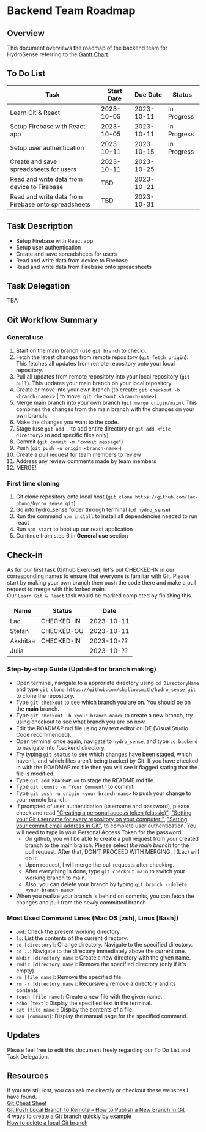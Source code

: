 # Backend Team Roadmap

## Overview

This document overviews the roadmap of the backend team for HydroSense referring to the [Gantt Chart](https://docs.google.com/spreadsheets/d/1e9eoLkB1Kq2ox62_Ni0hW2gtKSnam4YBcwduLEwICXs/edit?usp=sharing).

## To Do List

| Task                                                | Start Date | Due Date   | Status      |
| --------------------------------------------------- | ---------- | ---------- | ----------- |
| Learn Git & React                                   | 2023-10-05 | 2023-10-11 | In Progress |
| Setup Firebase with React app                       | 2023-10-05 | 2023-10-11 | In Progress |
| Setup user authentication                           | 2023-10-11 | 2023-10-15 | In Progress |
| Create and save spreadsheets for users              | 2023-10-11 | 2023-10-25 |             |
| Read and write data from device to Firebase         | TBD        | 2023-10-21 |             |
| Read and write data from Firebase onto spreadsheets | TBD        | 2023-10-31 |             |

## Task Description

- Setup Firebase with React app
- Setup user authentication
- Create and save spreadsheets for users 
- Read and write data from device to Firebase 
- Read and write data from Firebase onto spreadsheets

## Task Delegation

TBA

## Git Workflow Summary

### General use

1. Start on the main branch (use `git branch` to check). 
2. Fetch the latest changes from remote repository (`git fetch origin`). This fetches all updates from remote repository onto your local repository.
3. Pull all updates from remote repository into your local repository (`git pull`). This updates your main branch on your local repository.
4. Create or move into your own branch (to create: `git checkout -b <branch-name>`> | to move: `git checkout <branch-name>`)
5. Merge main branch into your own branch (`git merge origin/main`). This combines the changes from the main branch with the changes on your own branch.
6. Make the changes you want to the code.
7. Stage (use `git add .` to add entire directory or `git add <file directory>` to add specific files only)
8. Commit (`git commit -m "commit message"`)
9. Push (`git push -u origin <branch-name>`)
10. Create a pull request for team members to review
11. Address any review comments made by team members
12. MERGE!

### First time cloning

1. Git clone repository onto local host (`git clone https://github.com/lac-phong/hydro_sense.git`)
2. Go into hydro_sense folder through terminal (`cd hydro_sense`)
3. Run the command `npm install` to install all dependencies needed to run react
4. Run `npm start` to boot up our react application
5. Continue from step 6 in **General use** section

## Check-in

As for our first task (Github Exercise), let's put CHECKED-IN in our corresponding names to ensure that everyone is familiar with Git. Please start by making your own branch then push the code there and make a pull request to merge with this forked main. <br>
Our `Learn Git & React` task would be marked completed by finishing this.

| Name     | Status     | Date       |
| -------- | ---------- | ---------- |
| Lac      | CHECKED-IN | 2023-10-11 |
| Stefan   | CHECKED-OU | 2023-10-11 |
| Akshitaa |CHECKED-IN  | 2023-10-?? |
| Julia    |            | 2023-10-?? |

### Step-by-step Guide (Updated for branch making)

- Open terminal, navigate to a approriate directory using `cd DirectoryName` and type `git clone https://github.com/shallowsmith/hydro_sense.git` to clone the repository.
- Type `git checkout` to see which branch you are on. You should be on the **main** branch.
- Type `git checkout -b <your-branch-name>` to create a new branch, try using checkout to see what branch you are on now.
- Edit the ROADMAP.md file using any text editor or IDE (Visual Studio Code recommended).
- Open terminal once again, navigate to `hydro_sense`, and type `cd backend` to navigate into /backend directory.
- Try typing `git status` to see which changes have been staged, which haven't, and which files aren't being tracked by Git. If you have checked in with the ROADMAP.md file then you will see it flagged stating that the file is modified.
- Type `git add ROADMAP.md` to stage the README.md file.
- Type `git commit -m "Your Comment"` to commit.
- Type `git push -u origin <your-branch-name>` to push your change to your remote branch.
- If prompted of user authentication (username and password), please check and read ["Creating a personal access token (classic)"](https://docs.github.com/en/authentication/keeping-your-account-and-data-secure/managing-your-personal-access-tokens#creating-a-personal-access-token-classic), ["Setting your Git username for every repository on your computer
  "](https://docs.github.com/en/account-and-profile/setting-up-and-managing-your-personal-account-on-github/managing-email-preferences/setting-your-commit-email-address#setting-your-commit-email-address-in-git), ["Setting your commit email address in Git"](https://docs.github.com/en/account-and-profile/setting-up-and-managing-your-personal-account-on-github/managing-email-preferences/setting-your-commit-email-address#setting-your-commit-email-address-in-git), to complete user authentication. You will need to type in your Personal Access Token for the password.
  - On github, you will be able to create a pull request from your created branch to the main branch. Please select _the main branch_ for the pull request. After that, DON'T PROCEED WITH MERGING, I (Lac) will do it.
  - Upon request, I will merge the pull requests after checking.
    <br>
  - After everything is done, type `git checkout main` to switch your working branch to main.
  - Also, you can delete your branch by typing `git branch --delete <your-branch-name>`
- When you realize your branch is behind on commits, you can fetch the changes and pull from the newly committed branch.

### Most Used Command Lines (Mac OS [zsh], Linux [Bash])

- `pwd`: Check the present working directory.
- `ls`: List the contents of the current directory.
- `cd [directory]`: Change directory. Navigate to the specified directory.
- `cd ..`: Navigate to the directory immediately above the current one.
- `mkdir [directory name]`: Create a new directory with the given name.
- `rmdir [directory name]`: Remove the specified directory (only if it's empty).
- `rm [file name]`: Remove the specified file.
- `rm -r [directory name]`: Recursively remove a directory and its contents.
- `touch [file name]`: Create a new file with the given name.
- `echo [text]`: Display the specified text in the terminal.
- `cat [file name]`: Display the contents of a file.
- `man [command]`: Display the manual page for the specified command.

## Updates

Please feel free to edit this document freely regarding our To Do List and Task Delegation.

## Resources

If you are still lost, you can ask me directly or checkout these websites I have found. <br>
[Git Cheat Sheet](https://education.github.com/git-cheat-sheet-education.pdf)<br>
[Git Push Local Branch to Remote – How to Publish a New Branch in Git](https://www.freecodecamp.org/news/git-push-local-branch-to-remote-how-to-publish-a-new-branch-in-git/) <br>
[4 ways to create a Git branch quickly by example](https://www.theserverside.com/blog/Coffee-Talk-Java-News-Stories-and-Opinions/Git-Branch-Create-Example-Command-Checkout-Commit-Tag) <br>
[How to delete a local Git branch](https://www.theserverside.com/blog/Coffee-Talk-Java-News-Stories-and-Opinions/delete-local-git-branch-origin-force-merge-all)
